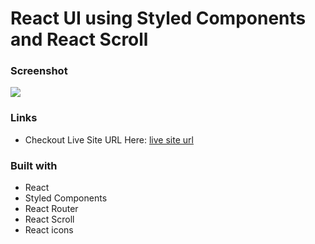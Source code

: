 # React UI using Styled Components and React Scroll

### Screenshot

![](./images/Screenshot.png)

### Links

- Checkout Live Site URL Here: [live site url](https://pensive-payne-40d085.netlify.app/)

### Built with

- React
- Styled Components
- React Router
- React Scroll
- React icons


